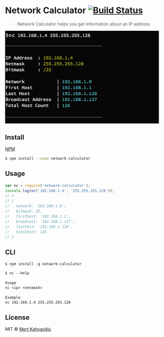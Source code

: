 #  Network Calculator [![Build Status][travis-image]][travis-url]

> Network Calculator helps you get information about an IP address

![](screenshot.png)

## Install

[NPM][npm-url]

```sh
$ npm install --save network-calculator
```

## Usage

```js
var nc = require('network-calculator');
console.log(nc('192.168.1.4', '255.255.255.128'));
// >
// {
//   network: '192.168.1.0',
//   bitmask: 25,
//   firsthost: '192.168.1.1',
//   broadcast: '192.168.1.127',
//   lasthost: '192.168.1.126',
//   totalhost: 126
// }

```

## CLI

```
$ npm install -g network-calculator
```

```
$ nc --help

Usage
nc <ip> <netmask>

Example
nc 192.168.1.4 255.255.255.128
```

## License

MIT © [Mert Kahyaoğlu](http://mertkahyaoglu.github.io/)


[npm-url]: https://npmjs.org/package/network-calculator
[travis-url]: https://travis-ci.org/mertkahyaoglu/network-calculator
[travis-image]: https://travis-ci.org/mertkahyaoglu/network-calculator.svg?branch=master
